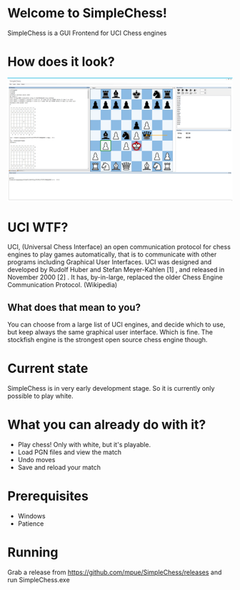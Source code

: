 # Welcome to SimpleChess!

SimpleChess is a GUI Frontend for UCI Chess engines

# How does it look?

![Screenshot](./ChessGUI/images/screenshot.png)

# UCI WTF?

UCI, (Universal Chess Interface) an open communication protocol for chess engines to play games automatically, that is to communicate with other programs including Graphical User Interfaces. UCI was designed and developed by Rudolf Huber and Stefan Meyer-Kahlen [1] , and released in November 2000 [2] . It has, by-in-large, replaced the older Chess Engine Communication Protocol. (Wikipedia)

## What does that mean to you?

You can choose from a large list of UCI engines, and decide which to use, but keep always the same graphical user interface. Which is fine. The stockfish engine is the strongest open source chess engine though.

# Current state

SimpleChess is in very early development stage. So it is currently only possible to play white. 

# What you can already do with it?
- Play chess! Only with white, but it's playable.
- Load PGN files and view the match
- Undo moves
- Save and reload your match

# Prerequisites

- Windows 
- Patience

# Running

Grab a release from https://github.com/mpue/SimpleChess/releases and run SimpleChess.exe

